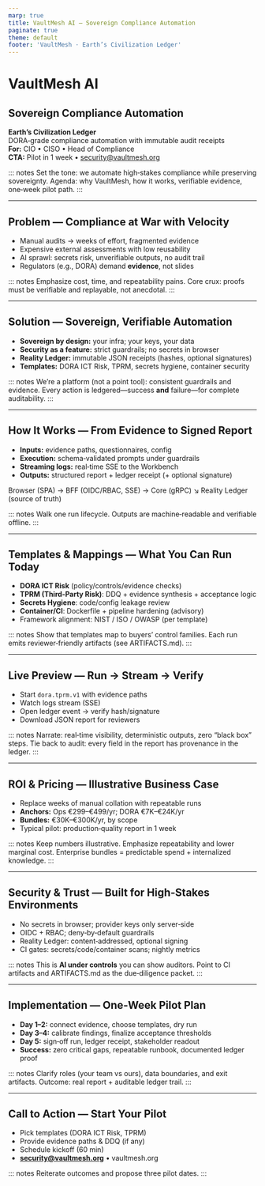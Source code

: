 ```yaml
---
marp: true
title: VaultMesh AI — Sovereign Compliance Automation
paginate: true
theme: default
footer: 'VaultMesh · Earth’s Civilization Ledger'
---
```


<!-- _class: lead -->

# VaultMesh AI

## Sovereign Compliance Automation

**Earth’s Civilization Ledger**  
DORA‑grade compliance automation with immutable audit receipts  
**For:** CIO • CISO • Head of Compliance  
**CTA:** Pilot in 1 week • security@vaultmesh.org

::: notes
Set the tone: we automate high‑stakes compliance while preserving sovereignty.
Agenda: why VaultMesh, how it works, verifiable evidence, one‑week pilot path.
:::

---

## Problem — Compliance at War with Velocity

- Manual audits → weeks of effort, fragmented evidence
- Expensive external assessments with low reusability
- AI sprawl: secrets risk, unverifiable outputs, no audit trail
- Regulators (e.g., DORA) demand **evidence**, not slides

::: notes
Emphasize cost, time, and repeatability pains.
Core crux: proofs must be verifiable and replayable, not anecdotal.
:::

---

## Solution — Sovereign, Verifiable Automation

- **Sovereign by design:** your infra; your keys, your data
- **Security as a feature:** strict guardrails; no secrets in browser
- **Reality Ledger:** immutable JSON receipts (hashes, optional signatures)
- **Templates:** DORA ICT Risk, TPRM, secrets hygiene, container security

::: notes
We’re a platform (not a point tool): consistent guardrails and evidence.
Every action is ledgered—success **and** failure—for complete auditability.
:::

---

## How It Works — From Evidence to Signed Report

- **Inputs:** evidence paths, questionnaires, config
- **Execution:** schema‑validated prompts under guardrails
- **Streaming logs:** real‑time SSE to the Workbench
- **Outputs:** structured report + ledger receipt (+ optional signature)

Browser (SPA) → BFF (OIDC/RBAC, SSE) → Core (gRPC)
↘ Reality Ledger (source of truth)

::: notes
Walk one run lifecycle. Outputs are machine‑readable and verifiable offline.
:::

---

## Templates & Mappings — What You Can Run Today

- **DORA ICT Risk** (policy/controls/evidence checks)
- **TPRM (Third‑Party Risk)**: DDQ + evidence synthesis + acceptance logic
- **Secrets Hygiene**: code/config leakage review
- **Container/CI**: Dockerfile + pipeline hardening (advisory)
- Framework alignment: NIST / ISO / OWASP (per template)

::: notes
Show that templates map to buyers’ control families.
Each run emits reviewer‑friendly artifacts (see ARTIFACTS.md).
:::

---

## Live Preview — Run → Stream → Verify

- Start `dora.tprm.v1` with evidence paths
- Watch logs stream (SSE)
- Open ledger event → verify hash/signature
- Download JSON report for reviewers

::: notes
Narrate: real‑time visibility, deterministic outputs, zero “black box” steps.
Tie back to audit: every field in the report has provenance in the ledger.
:::

---

## ROI & Pricing — Illustrative Business Case

- Replace weeks of manual collation with repeatable runs
- **Anchors:** Ops €299–€499/yr; DORA €7K–€24K/yr
- **Bundles:** €30K–€300K/yr, by scope
- Typical pilot: production‑quality report in 1 week

::: notes
Keep numbers illustrative. Emphasize repeatability and lower marginal cost.
Enterprise bundles = predictable spend + internalized knowledge.
:::

---

## Security & Trust — Built for High‑Stakes Environments

- No secrets in browser; provider keys only server‑side
- OIDC + RBAC; deny‑by‑default guardrails
- Reality Ledger: content‑addressed, optional signing
- CI gates: secrets/code/container scans; nightly metrics

::: notes
This is **AI under controls** you can show auditors.
Point to CI artifacts and ARTIFACTS.md as the due‑diligence packet.
:::

---

## Implementation — One‑Week Pilot Plan

- **Day 1–2:** connect evidence, choose templates, dry run
- **Day 3–4:** calibrate findings, finalize acceptance thresholds
- **Day 5:** sign‑off run, ledger receipt, stakeholder readout
- **Success:** zero critical gaps, repeatable runbook, documented ledger proof

::: notes
Clarify roles (your team vs ours), data boundaries, and exit artifacts.
Outcome: real report + auditable ledger trail.
:::

---

## Call to Action — Start Your Pilot

- Pick templates (DORA ICT Risk, TPRM)
- Provide evidence paths & DDQ (if any)
- Schedule kickoff (60 min)
- **security@vaultmesh.org** • vaultmesh.org

::: notes
Reiterate outcomes and propose three pilot dates.
:::
